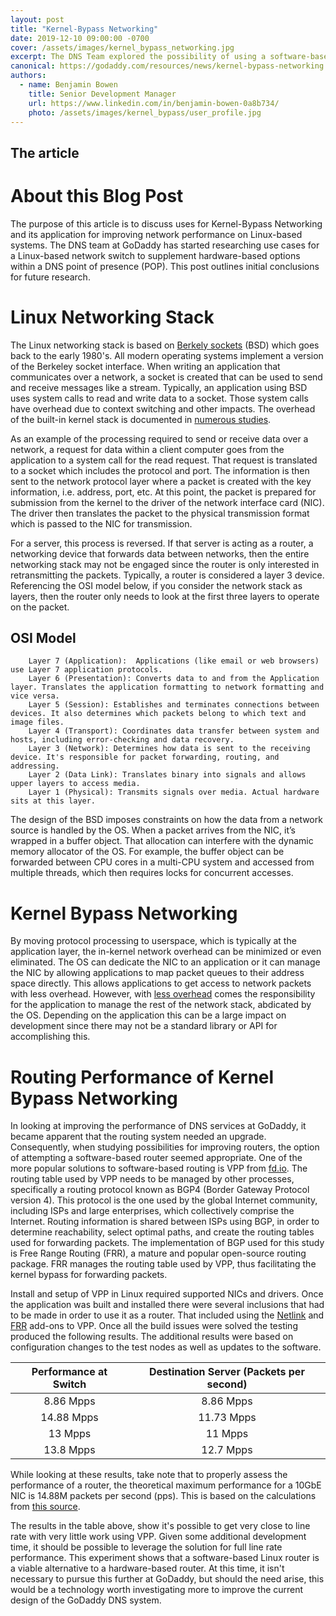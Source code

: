 ```yaml
---
layout: post
title: "Kernel-Bypass Networking"
date: 2019-12-10 09:00:00 -0700
cover: /assets/images/kernel_bypass_networking.jpg
excerpt: The DNS Team explored the possibility of using a software-based router instead of a hardware router. This post examines the reasons for using a software-based router with Kernel-Bypass Networking.
canonical: https://godaddy.com/resources/news/kernel-bypass-networking
authors:
  - name: Benjamin Bowen
    title: Senior Development Manager
    url: https://www.linkedin.com/in/benjamin-bowen-0a8b734/
    photo: /assets/images/kernel_bypass/user_profile.jpg
---
```



## The article

# About this Blog Post
The purpose of this article is to discuss uses for Kernel-Bypass Networking and its application for improving network performance on Linux-based systems. The DNS team at GoDaddy has started researching use cases for a Linux-based network switch to supplement hardware-based options within a DNS point of presence (POP). This post outlines initial conclusions for future research.

# Linux Networking Stack
The Linux networking stack is based on [Berkely sockets](https://en.wikipedia.org/wiki/Berkeley_sockets) (BSD) which goes back to the early 1980's. All modern operating systems implement a version of the Berkeley socket interface. When writing an application that communicates over a network, a socket is created that can be used to send and receive messages like a stream. Typically, an application using BSD uses system calls to read and write data to a socket. Those system calls have overhead due to context switching and other impacts. The overhead of the built-in kernel stack is documented in [numerous studies](https://www.redhat.com/en/blog/pushing-limits-kernel-networking).

As an example of the processing required to send or receive data over a network, a request for data within a client computer goes from the application to a system call for the read request. That request is translated to a socket which includes the protocol and port. The information is then sent to the network protocol layer where a packet is created with the key information, i.e. address, port, etc. At this point, the packet is prepared for submission from the kernel to the driver of the network interface card (NIC). The driver then translates the packet to the physical transmission format which is passed to the NIC for transmission.

For a server, this process is reversed. If that server is acting as a router, a networking device that forwards data between networks, then the entire networking stack may not be engaged since the router is only interested in retransmitting the packets. Typically, a router is considered a layer 3 device. Referencing the OSI model below, if you consider the network stack as layers, then the router only needs to look at the first three layers to operate on the packet.

## OSI Model
```
    Layer 7 (Application):  Applications (like email or web browsers) use Layer 7 application protocols.
    Layer 6 (Presentation): Converts data to and from the Application layer. Translates the application formatting to network formatting and vice versa.
    Layer 5 (Session): Establishes and terminates connections between devices. It also determines which packets belong to which text and image files.
    Layer 4 (Transport): Coordinates data transfer between system and hosts, including error-checking and data recovery.
    Layer 3 (Network): Determines how data is sent to the receiving device. It's responsible for packet forwarding, routing, and addressing.
    Layer 2 (Data Link): Translates binary into signals and allows upper layers to access media.
    Layer 1 (Physical): Transmits signals over media. Actual hardware sits at this layer.
```

The design of the BSD imposes constraints on how the data from a network source is handled by the OS. When a packet arrives from the NIC, it’s wrapped in a buffer object. That allocation can interfere with the dynamic memory allocator of the OS. For example, the buffer object can be forwarded between CPU cores in a multi-CPU system and accessed from multiple threads, which then requires locks for concurrent accesses.

# Kernel Bypass Networking
By moving protocol processing to userspace, which is typically at the application layer, the in-kernel network overhead can be minimized or even eliminated. The OS can dedicate the NIC to an application or it can manage the NIC by allowing applications to map packet queues to their address space directly. This allows applications to get access to network packets with less overhead. However, with [less overhead](https://medium.com/@penberg/on-kernel-bypass-networking-and-programmable-packet-processing-799609b06898) comes the responsibility for the application to manage the rest of the network stack, abdicated by the OS. Depending on the application this can be a large impact on development since there may not be a standard library or API for accomplishing this.

# Routing Performance of Kernel Bypass Networking
In looking at improving the performance of DNS services at GoDaddy, it became apparent that the routing system needed an upgrade. Consequently, when studying possibilities for improving routers, the option of attempting a software-based router seemed appropriate. One of the more popular solutions to software-based routing is VPP from [fd.io](https://wiki.fd.io/view/VPP/What_is_VPP%3F). The routing table used by VPP needs to be managed by other processes, specifically a routing protocol known as BGP4 (Border Gateway Protocol version 4). This protocol is the one used by the global Internet community, including ISPs and large enterprises, which collectively comprise the Internet. Routing information is shared between ISPs using BGP, in order to determine reachability, select optimal paths, and create the routing tables used for forwarding packets. The implementation of BGP used for this study is Free Range Routing (FRR), a mature and popular open-source routing package. FRR manages the routing table used by VPP, thus facilitating the kernel bypass for forwarding packets.


Install and setup of VPP in Linux required supported NICs and drivers. Once the application was built and installed there were several inclusions that had to be made in order to use it as a router. That included using the [Netlink](https://github.com/Oryon/vpp-netlink) and [FRR](https://github.com/FRRouting/frr/wiki/Alternate-forwarding-planes:-VPP) add-ons to VPP. Once all the build issues were solved the testing produced the following results. The additional results were based on configuration changes to the test nodes as well as updates to the software.

<table>
<thead>
<tr>
<th align="center">Performance at Switch</th>
<th align="center">Destination Server (Packets per second)</th>
</tr>
</thead>
<tbody>
<tr>
<td align="center">8.86 Mpps</td>
<td align="center">8.86 Mpps</td>
</tr>
<tr>
<td align="center">14.88 Mpps</td>
<td align="center">11.73 Mpps</td>
</tr>
<tr>
<td align="center">13 Mpps</td>
<td align="center">11 Mpps</td>
</tr>
<tr>
<td align="center">13.8 Mpps</td>
<td align="center">12.7 Mpps</td>
</tr>
</tbody>
</table>

While looking at these results, take note that to properly assess the performance of a router, the theoretical maximum performance for a 10GbE NIC is 14.88M packets per second (pps). This is based on the calculations from [this source](https://www.fmad.io/blog-what-is-10g-line-rate.html).

The results in the table above, show it's possible to get very close to line rate with very little work using VPP. Given some additional development time, it should be possible to leverage the solution for full line rate performance. This experiment shows that a software-based Linux router is a viable alternative to a hardware-based router. At this time, it isn't necessary to pursue this further at GoDaddy, but should the need arise, this would be a technology worth investigating more to improve the current design of the GoDaddy DNS system.
